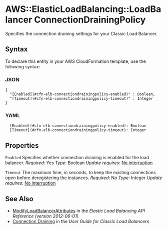# AWS::ElasticLoadBalancing::LoadBalancer ConnectionDrainingPolicy<a name="aws-properties-ec2-elb-connectiondrainingpolicy"></a>

Specifies the connection draining settings for your Classic Load Balancer\.

## Syntax<a name="aws-properties-ec2-elb-connectiondrainingpolicy-syntax"></a>

To declare this entity in your AWS CloudFormation template, use the following syntax:

### JSON<a name="aws-properties-ec2-elb-connectiondrainingpolicy-syntax.json"></a>

```
{
  "[Enabled](#cfn-elb-connectiondrainingpolicy-enabled)" : Boolean,
  "[Timeout](#cfn-elb-connectiondrainingpolicy-timeout)" : Integer
}
```

### YAML<a name="aws-properties-ec2-elb-connectiondrainingpolicy-syntax.yaml"></a>

```
  [Enabled](#cfn-elb-connectiondrainingpolicy-enabled): Boolean
  [Timeout](#cfn-elb-connectiondrainingpolicy-timeout): Integer
```

## Properties<a name="aws-properties-ec2-elb-connectiondrainingpolicy-properties"></a>

`Enabled`  <a name="cfn-elb-connectiondrainingpolicy-enabled"></a>
Specifies whether connection draining is enabled for the load balancer\.
*Required*: Yes
*Type*: Boolean
*Update requires*: [No interruption](https://docs.aws.amazon.com/AWSCloudFormation/latest/UserGuide/using-cfn-updating-stacks-update-behaviors.html#update-no-interrupt)

`Timeout`  <a name="cfn-elb-connectiondrainingpolicy-timeout"></a>
The maximum time, in seconds, to keep the existing connections open before deregistering the instances\.
*Required*: No
*Type*: Integer
*Update requires*: [No interruption](https://docs.aws.amazon.com/AWSCloudFormation/latest/UserGuide/using-cfn-updating-stacks-update-behaviors.html#update-no-interrupt)

## See Also<a name="aws-properties-ec2-elb-connectiondrainingpolicy--seealso"></a>
+  [ModifyLoadBalancerAttributes](https://docs.aws.amazon.com/elasticloadbalancing/2012-06-01/APIReference/API_ModifyLoadBalancerAttributes.html) in the *Elastic Load Balancing API Reference \(version 2012\-06\-01\)*
+  [Connection Draining](https://docs.aws.amazon.com/elasticloadbalancing/latest/classic/config-conn-drain.html) in the *User Guide for Classic Load Balancers*
